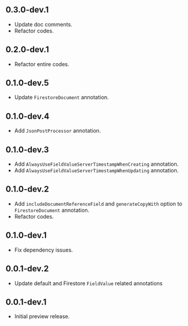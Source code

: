 ## 0.3.0-dev.1

* Update doc comments.
* Refactor codes.

## 0.2.0-dev.1

* Refactor entire codes.

## 0.1.0-dev.5

* Update `FirestoreDocument` annotation.

## 0.1.0-dev.4

* Add `JsonPostProcessor` annotation.

## 0.1.0-dev.3

* Add `AlwaysUseFieldValueServerTimestampWhenCreating` annotation.
* Add `AlwaysUseFieldValueServerTimestampWhenUpdating` annotation.

## 0.1.0-dev.2

* Add `includeDocumentReferenceField` and `generateCopyWith` option to `FirestoreDocument` annotation.
* Refactor codes.

## 0.1.0-dev.1

* Fix dependency issues.

## 0.0.1-dev.2

* Update default and Firestore `FieldValue` related annotations

## 0.0.1-dev.1

* Initial preview release.
